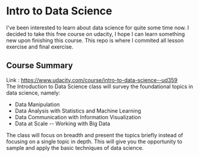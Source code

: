 Intro to Data Science
==================================
I've been interested to learn about data science for quite some time now. I decided to take this free course on udacity, I hope I can learn something new upon finishing this course. This repo is where I commited all lesson exercise and final exercise.


Course Summary
------------
Link : https://www.udacity.com/course/intro-to-data-science--ud359  
The Introduction to Data Science class will survey the foundational topics in data science, namely:

- Data Manipulation
- Data Analysis with Statistics and Machine Learning
- Data Communication with Information Visualization
- Data at Scale -- Working with Big Data

The class will focus on breadth and present the topics briefly instead of focusing on a single topic in depth. This will give you the opportunity to sample and apply the basic techniques of data science.
